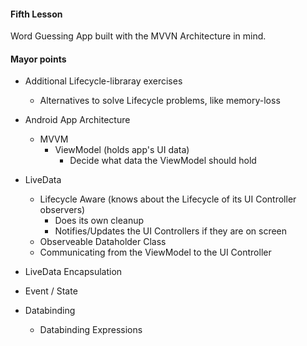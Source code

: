 #### Fifth Lesson

Word Guessing App built with the MVVN Architecture in mind.



#### Mayor points

* Additional Lifecycle-libraray exercises
  * Alternatives to solve Lifecycle problems, like memory-loss

* Android App Architecture
  * MVVM
    * ViewModel (holds app's UI data)
      * Decide what data the ViewModel should hold
* LiveData
  * Lifecycle Aware (knows about the Lifecycle of its UI Controller observers)
    * Does its own cleanup
    * Notifies/Updates the UI Controllers if they are on screen
  * Observeable Dataholder Class
  * Communicating from the ViewModel to the UI Controller
* LiveData Encapsulation 
* Event / State
* Databinding
  * Databinding Expressions 